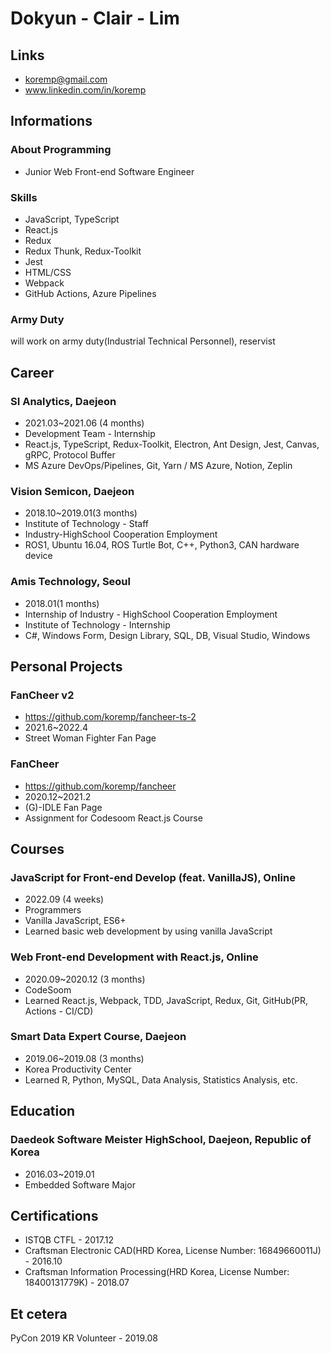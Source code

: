 # Dokyun - Clair - Lim

## Links

* <koremp@gmail.com>
* www.linkedin.com/in/koremp

## Informations

### About Programming

* Junior Web Front-end Software Engineer

### Skills

* JavaScript, TypeScript
* React.js
* Redux
* Redux Thunk, Redux-Toolkit
* Jest
* HTML/CSS
* Webpack
* GitHub Actions, Azure Pipelines

### Army Duty

will work on army duty(Industrial Technical Personnel), reservist

## Career

### SI Analytics, Daejeon

* 2021.03~2021.06 (4 months)
* Development Team - Internship
* React.js, TypeScript, Redux-Toolkit, Electron, Ant Design, Jest, Canvas, gRPC, Protocol Buffer
* MS Azure DevOps/Pipelines, Git, Yarn / MS Azure, Notion, Zeplin

### Vision Semicon, Daejeon

* 2018.10~2019.01(3 months)
* Institute of Technology - Staff
* Industry-HighSchool Cooperation Employment
* ROS1, Ubuntu 16.04, ROS Turtle Bot, C++, Python3, CAN hardware device

### Amis Technology, Seoul

* 2018.01(1 months)
* Internship of Industry - HighSchool Cooperation Employment
* Institute of Technology - Internship
* C#, Windows Form, Design Library, SQL, DB, Visual Studio, Windows

## Personal Projects

### FanCheer v2

* https://github.com/koremp/fancheer-ts-2
* 2021.6~2022.4
* Street Woman Fighter Fan Page

### FanCheer

* https://github.com/koremp/fancheer
* 2020.12~2021.2
* (G)-IDLE Fan Page
* Assignment for Codesoom React.js Course

## Courses

### JavaScript for Front-end Develop (feat. VanillaJS), Online

* 2022.09 (4 weeks)
* Programmers
* Vanilla JavaScript, ES6+
* Learned basic web development by using vanilla JavaScript

### Web Front-end Development with React.js, Online

* 2020.09~2020.12 (3 months)
* CodeSoom
* Learned React.js, Webpack, TDD, JavaScript, Redux, Git, GitHub(PR, Actions - CI/CD)

### Smart Data Expert Course, Daejeon

* 2019.06~2019.08 (3 months)
* Korea Productivity Center
* Learned R, Python, MySQL, Data Analysis, Statistics Analysis, etc.

## Education

### Daedeok Software Meister HighSchool, Daejeon, Republic of Korea

* 2016.03~2019.01
* Embedded Software Major 

## Certifications

* ISTQB CTFL - 2017.12
* Craftsman Electronic CAD(HRD Korea, License Number: 16849660011J) - 2016.10
* Craftsman Information Processing(HRD Korea, License Number: 18400131779K) - 2018.07

## Et cetera

PyCon 2019 KR Volunteer - 2019.08
